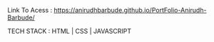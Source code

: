 Link To Acess : https://anirudhbarbude.github.io/PortFolio-Anirudh-Barbude/

TECH STACK : HTML | CSS | JAVASCRIPT 
